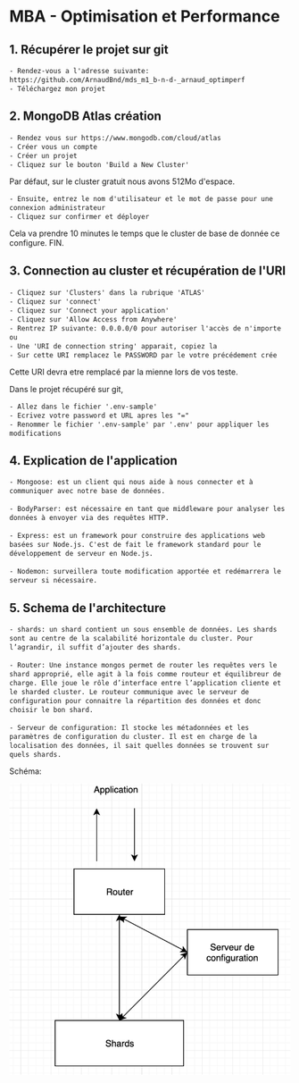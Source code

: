 # MBA - Optimisation et Performance

## 1. Récupérer le projet sur git

	- Rendez-vous a l'adresse suivante: https://github.com/ArnaudBnd/mds_m1_b-n-d-_arnaud_optimperf
	- Téléchargez mon projet

## 2. MongoDB Atlas création

	- Rendez vous sur https://www.mongodb.com/cloud/atlas
	- Créer vous un compte
	- Créer un projet 
	- Cliquez sur le bouton 'Build a New Cluster'

Par défaut, sur le cluster gratuit nous avons 512Mo d'espace.

	- Ensuite, entrez le nom d'utilisateur et le mot de passe pour une connexion administrateur
	- Cliquez sur confirmer et déployer

Cela va prendre 10 minutes le temps que le cluster de base de donnée ce configure.
FIN.

## 3. Connection au cluster et récupération de l'URI

	- Cliquez sur 'Clusters' dans la rubrique 'ATLAS'
	- Cliquez sur 'connect'
	- Cliquez sur 'Connect your application'
	- Cliquez sur 'Allow Access from Anywhere'
	- Rentrez IP suivante: 0.0.0.0/0 pour autoriser l'accès de n'importe ou 
	- Une 'URI de connection string' apparait, copiez la
	- Sur cette URI remplacez le PASSWORD par le votre précédement crée

Cette URI devra etre remplacé par la mienne lors de vos teste.

Dans le projet récupéré sur git,

	- Allez dans le fichier '.env-sample'
	- Ecrivez votre password et URL apres les "="
	- Renommer le fichier '.env-sample' par '.env' pour appliquer les modifications


## 4. Explication de l'application

	- Mongoose: est un client qui nous aide à nous connecter et à communiquer avec notre base de données.

	- BodyParser: est nécessaire en tant que middleware pour analyser les données à envoyer via des requêtes HTTP.

	- Express: est un framework pour construire des applications web basées sur Node.js. C'est de fait le framework standard pour le développement de serveur en Node.js.

	- Nodemon: surveillera toute modification apportée et redémarrera le serveur si nécessaire.


## 5. Schema de l'architecture

	- shards: un shard contient un sous ensemble de données. Les shards sont au centre de la scalabilité horizontale du cluster. Pour l’agrandir, il suffit d’ajouter des shards.

	- Router: Une instance mongos permet de router les requêtes vers le shard approprié, elle agit à la fois comme routeur et équilibreur de charge. Elle joue le rôle d’interface entre l’application cliente et le sharded cluster. Le routeur communique avec le serveur de configuration pour connaitre la répartition des données et donc choisir le bon shard.

	- Serveur de configuration: Il stocke les métadonnées et les paramètres de configuration du cluster. Il est en charge de la localisation des données, il sait quelles données se trouvent sur quels shards.


Schéma:


![picture](img/schema_archi.png)


























































